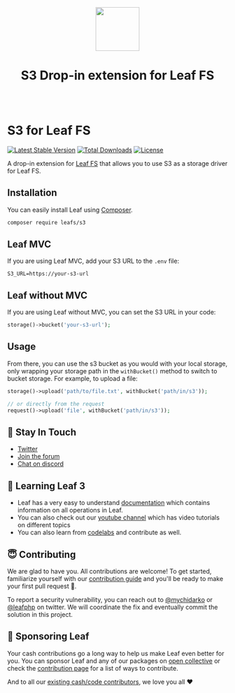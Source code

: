 <!-- markdownlint-disable no-inline-html -->
<p align="center">
  <br><br>
  <img src="https://leafphp.netlify.app/assets/img/leaf3-logo.png" height="100"/>
  <h1 align="center">S3 Drop-in extension for Leaf FS</h1>
  <br><br>
</p>

# S3 for Leaf FS

[![Latest Stable Version](https://poser.pugx.org/leafs/s3/v/stable)](https://packagist.org/packages/leafs/s3)
[![Total Downloads](https://poser.pugx.org/leafs/s3/downloads)](https://packagist.org/packages/leafs/s3)
[![License](https://poser.pugx.org/leafs/s3/license)](https://packagist.org/packages/leafs/s3)

A drop-in extension for [Leaf FS](https://github.com/leafs/fs) that allows you to use S3 as a storage driver for Leaf FS.

## Installation

You can easily install Leaf using [Composer](https://getcomposer.org/).

```bash
composer require leafs/s3
```

## Leaf MVC

If you are using Leaf MVC, add your S3 URL to the `.env` file:

```env
S3_URL=https://your-s3-url
```

## Leaf without MVC

If you are using Leaf without MVC, you can set the S3 URL in your code:

```php
storage()->bucket('your-s3-url');
```

## Usage

From there, you can use the s3 bucket as you would with your local storage, only wrapping your storage path in the `withBucket()` method to switch to bucket storage. For example, to upload a file:

```php
storage()->upload('path/to/file.txt', withBucket('path/in/s3'));

// or directly from the request
request()->upload('file', withBucket('path/in/s3'));
```

## 💬 Stay In Touch

- [Twitter](https://twitter.com/leafphp)
- [Join the forum](https://github.com/leafsphp/leaf/discussions/37)
- [Chat on discord](https://discord.com/invite/Pkrm9NJPE3)

## 📓 Learning Leaf 3

- Leaf has a very easy to understand [documentation](https://leafphp.dev) which contains information on all operations in Leaf.
- You can also check out our [youtube channel](https://www.youtube.com/channel/UCllE-GsYy10RkxBUK0HIffw) which has video tutorials on different topics
- You can also learn from [codelabs](https://codelabs.leafphp.dev) and contribute as well.

## 😇 Contributing

We are glad to have you. All contributions are welcome! To get started, familiarize yourself with our [contribution guide](https://leafphp.dev/community/contributing.html) and you'll be ready to make your first pull request 🚀.

To report a security vulnerability, you can reach out to [@mychidarko](https://twitter.com/mychidarko) or [@leafphp](https://twitter.com/leafphp) on twitter. We will coordinate the fix and eventually commit the solution in this project.

## 🤩 Sponsoring Leaf

Your cash contributions go a long way to help us make Leaf even better for you. You can sponsor Leaf and any of our packages on [open collective](https://opencollective.com/leaf) or check the [contribution page](https://leafphp.dev/support/) for a list of ways to contribute.

And to all our [existing cash/code contributors](https://leafphp.dev#sponsors), we love you all ❤️
